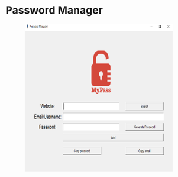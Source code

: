 # Password Manager
<p align = center>
<img src="../Images_For_Readme/Password_Manager_img.png" height = 400 width = 400>
</p>